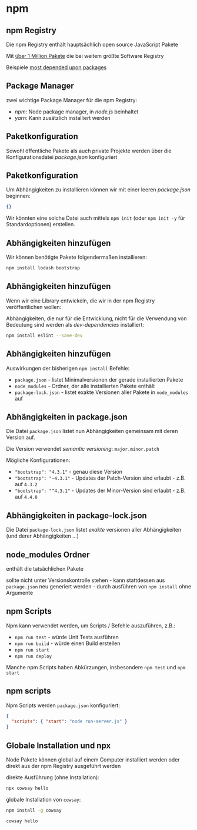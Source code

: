 # npm

## npm Registry

Die npm Registry enthält hauptsächlich open source JavaScript Pakete

Mit [über 1 Million Pakete](http://www.modulecounts.com/) die bei weitem größte Software Registry

Beispiele [most depended upon packages](https://www.npmjs.com/browse/depended)

## Package Manager

zwei wichtige Package Manager für die npm Registry:

- _npm_: Node package manager, in _node.js_ beinhaltet
- _yarn_: Kann zusätzlich installiert werden

## Paketkonfiguration

Sowohl öffentliche Pakete als auch private Projekte werden über die Konfigurationsdatei _package.json_ konfiguriert

## Paketkonfiguration

Um Abhängigkeiten zu installieren können wir mit einer leeren _package.json_ beginnen:

```json
{}
```

Wir könnten eine solche Datei auch mittels `npm init` (oder `npm init -y` für Standardoptionen) erstellen.

## Abhängigkeiten hinzufügen

Wir können benötigte Pakete folgendermaßen installieren:

```bash
npm install lodash bootstrap
```

## Abhängigkeiten hinzufügen

Wenn wir eine Library entwickeln, die wir in der npm Registry veröffentlichen wollen:

Abhängigkeiten, die nur für die Entwicklung, nicht für die Verwendung von Bedeutung sind werden als _dev-dependencies_ installiert:

```bash
npm install eslint --save-dev
```

## Abhängigkeiten hinzufügen

Auswirkungen der bisherigen `npm install` Befehle:

- `package.json` - listet Minimalversionen der gerade installierten Pakete
- `node_modules` - Ordner, der alle installierten Pakete enthält
- `package-lock.json` - listet exakte Versionen aller Pakete in `node_modules` auf

## Abhängigkeiten in package.json

Die Datei `package.json` listet nun Abhängigkeiten gemeinsam mit deren Version auf.

Die Version verwendet _semantic versioning_: `major.minor.patch`

Mögliche Konfigurationen:

- `"bootstrap": "4.3.1"` - genau diese Version
- `"bootstrap": "~4.3.1"` - Updates der Patch-Version sind erlaubt - z.B. auf `4.3.2`
- `"bootstrap": "^4.3.1"` - Updates der Minor-Version sind erlaubt - z.B. auf `4.4.0`

## Abhängigkeiten in package-lock.json

Die Datei `package-lock.json` listet _exakte_ versionen aller Abhängigkeiten (und derer Abhängigkeiten ...)

## node_modules Ordner

enthält die tatsächlichen Pakete

sollte nicht unter Versionskontrolle stehen - kann stattdessen aus `package.json` neu generiert werden - durch ausführen von `npm install` ohne Argumente

## npm Scripts

Npm kann verwendet werden, um Scripts / Befehle auszuführen, z.B.:

- `npm run test` - würde Unit Tests ausführen
- `npm run build` - würde einen Build erstellen
- `npm run start`
- `npm run deploy`

Manche npm Scripts haben Abkürzungen, insbesondere `npm test` und `npm start`

## npm scripts

Npm Scripts werden `package.json` konfiguriert:

```json
{
  "scripts": { "start": "node run-server.js" }
}
```

## Globale Installation und npx

Node Pakete können global auf einem Computer installiert werden oder direkt aus der npm Registry ausgeführt werden

direkte Ausführung (ohne Installation):

```bash
npx cowsay hello
```

globale Installation von `cowsay`:

```bash
npm install -g cowsay

cowsay hello
```
